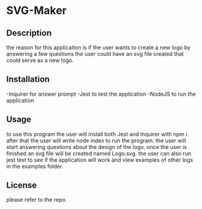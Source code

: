 # SVG-Maker

## Description
the reason for this application is if the user wants to create a new logo by answering a few questions the user could have an svg file created that could serve as a new logo.

## Installation
-Inquirer for answer prompt
-Jest to test the application
-NodeJS to run the application

## Usage
to use this program the user will install both Jest and Inquirer with npm i. after that the user will write node index to run the program. the user will start answering questions about the design of the logo. once the user is finished an svg file will be created named Logo.svg. the user can also run jest test to see if the application will work and view examples of other logs in the examples folder.

## License
please refer to the repo.